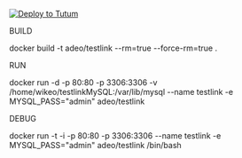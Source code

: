 [![Deploy to Tutum](https://s.tutum.co/deploy-to-tutum.svg)](https://dashboard.tutum.co/stack/deploy/)

BUILD

docker build -t adeo/testlink --rm=true --force-rm=true .

RUN

docker run -d -p 80:80 -p 3306:3306 -v /home/wikeo/testlinkMySQL:/var/lib/mysql --name testlink -e MYSQL_PASS="admin" adeo/testlink

DEBUG

docker run -t -i -p 80:80 -p 3306:3306 --name testlink -e MYSQL_PASS="admin" adeo/testlink /bin/bash
